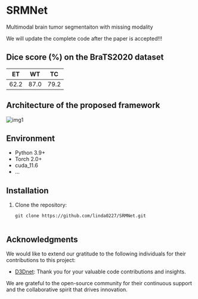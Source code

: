 # SRMNet
Multimodal brain tumor segmentaiton with missing modality

We will update the complete code after the paper is accepted!!!

## Dice score (%) on the BraTS2020 dataset

|    ET   |    WT   |    TC   |
|---------|---------|---------|
|   62.2  |   87.0  |   79.2  |

## Architecture of the proposed framework


![img1](images/image1.jpg)

## Environment


- Python 3.9+
- Torch 2.0+
- cuda_11.6
- ...

## Installation


1. Clone the repository:

   ```shell
   git clone https://github.com/linda0227/SRMNet.git
   
   
## Acknowledgments

We would like to extend our gratitude to the following individuals for their contributions to this project:

- [D3Dnet](https://github.com/XinyiYing/D3Dnet): Thank you for your valuable code contributions and insights.

We are grateful to the open-source community for their continuous support and the collaborative spirit that drives innovation.


